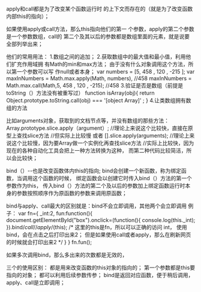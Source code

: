 apply和call都是为了改变某个函数运行时
的上下文而存在的（就是为了改变函数内部this的指向）；

如果使用apply或call方法，那么this指向他们的第一
个参数，apply的第二个参数是一个参数数组，call的
第二个及其以后的参数都是数组里面的元素，就是说要
全部列举出来；

他们的常用用法：
1.数组之间的追加；
2.获取数组中的最大值和最小值，利用他们扩充作用域拥
有Math的min和max方法；
由于没有什么对象调用这个方法，所以第一个参数可以写
作null或者本身；
var numbers = [5, 458 , 120 , -215 ]; 
var maxInNumbers = Math.max.apply(Math, numbers),   //458
    maxInNumbers = Math.max.call(Math,5, 458 , 120 , -215); //458
3.验证是否是数组（前提是toString（）方法没有被重写过）
function   isArray(obj){ 
    return Object.prototype.toString.call(obj) === '[object Array]' ;
}
4.让类数组拥有数组的方法

比如arguments对象，获取到的文档节点等，并没有数组的那些方法：
Array.prototype.slice.apply（argument）;
//理论上来说这个比较快，直接在原型上查找slice方法
//但实际上比较慢
或者
[].slice.apply(arguments); 
//理论上来说这个比较慢，因为要Array做一个实例化再查找slice方法
//实际上比较快，因为现在的各种自动化工具会把上一种方法转换为这种，
而第二种代码比较简洁，所以会比较快；


bind（）--也是改变函数体内this的指向;
bind会创建一个新函数，称为绑定函数，当调用这个函数的时候，
绑定函数会以创建它时传入bind（）方法的第一个参数作为this，
传入bind（）方法的第二个及以后的参数加上绑定函数运行时本
身的参数按照顺序作为原函数的参数来调用原函数；

bind与apply、call最大的区别就是：bind不会立即调用，其他两个会立即调用
例子：
var fn={
    _int:2,
    fun:function(){
        document.getElementById("box").onclick=(function(){
            console.log(this._int);
        }).bind/*call*//*apply*/(this);
        /*
        这里的this是fn，所以可以正确的访问 int，
        使用bind，会在点击之后打印出来2；
        但是如果使用call或者apply，那么在刷新网页的时候就会打印出来2
        */
    }
}
fn.fun();



如果多次调用bind，那么多出来的次数都是无效的，


三个的使用区别：
都是用来改变函数的this对象的指向的；
第一个参数都是this要指向的对象；
都可以利用后续参数传参；
bind是返回对应函数，便于稍后调用，apply、call是立即调用；